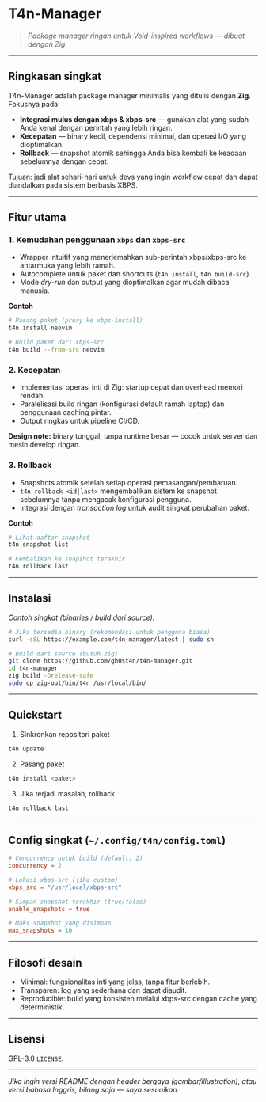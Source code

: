 # T4n-Manager

> *Package manager ringan untuk Void-inspired workflows — dibuat dengan Zig.*

---

## Ringkasan singkat

T4n-Manager adalah package manager minimalis yang ditulis dengan **Zig**. Fokusnya pada:

- **Integrasi mulus dengan xbps & xbps-src** — gunakan alat yang sudah Anda kenal dengan perintah yang lebih ringan.
- **Kecepatan** — binary kecil, dependensi minimal, dan operasi I/O yang dioptimalkan.
- **Rollback** — snapshot atomik sehingga Anda bisa kembali ke keadaan sebelumnya dengan cepat.

Tujuan: jadi alat sehari-hari untuk devs yang ingin workflow cepat dan dapat diandalkan pada sistem berbasis XBPS.

---

## Fitur utama

### 1. Kemudahan penggunaan `xbps` dan `xbps-src`
- Wrapper intuitif yang menerjemahkan sub-perintah xbps/xbps-src ke antarmuka yang lebih ramah.
- Autocomplete untuk paket dan shortcuts (`t4n install`, `t4n build-src`).
- Mode *dry-run* dan output yang dioptimalkan agar mudah dibaca manusia.

**Contoh**

```bash
# Pasang paket (proxy ke xbps-install)
t4n install neovim

# Build paket dari xbps-src
t4n build --from-src neovim
```

### 2. Kecepatan
- Implementasi operasi inti di Zig: startup cepat dan overhead memori rendah.
- Paralelisasi build ringan (konfigurasi default ramah laptop) dan penggunaan caching pintar.
- Output ringkas untuk pipeline CI/CD.

**Design note:** binary tunggal, tanpa runtime besar — cocok untuk server dan mesin develop ringan.

### 3. Rollback
- Snapshots atomik setelah setiap operasi pemasangan/pembaruan.
- `t4n rollback <id|last>` mengembalikan sistem ke snapshot sebelumnya tanpa mengacak konfigurasi pengguna.
- Integrasi dengan *transaction log* untuk audit singkat perubahan paket.

**Contoh**

```bash
# Lihat daftar snapshot
t4n snapshot list

# Kembalikan ke snapshot terakhir
t4n rollback last
```

---

## Instalasi

*Contoh singkat (binaries / build dari source):*

```bash
# Jika tersedia binary (rekomendasi untuk pengguna biasa)
curl -sSL https://example.com/t4n-manager/latest | sudo sh

# Build dari source (butuh zig)
git clone https://github.com/gh0st4n/t4n-manager.git
cd t4n-manager
zig build -Drelease-safe
sudo cp zig-out/bin/t4n /usr/local/bin/
```

---

## Quickstart

1. Sinkronkan repositori paket

```bash
t4n update
```

2. Pasang paket

```bash
t4n install <paket>
```

3. Jika terjadi masalah, rollback

```bash
t4n rollback last
```

---

## Config singkat (`~/.config/t4n/config.toml`)

```toml
# Concurrency untuk build (default: 2)
concurrency = 2

# Lokasi xbps-src (jika custom)
xbps_src = "/usr/local/xbps-src"

# Simpan snapshot terakhir (true/false)
enable_snapshots = true

# Maks snapshot yang disimpan
max_snapshots = 10
```

---

## Filosofi desain
- Minimal: fungsionalitas inti yang jelas, tanpa fitur berlebih.
- Transparen: log yang sederhana dan dapat diaudit.
- Reproducible: build yang konsisten melalui xbps-src dengan cache yang deterministik.

---

## Lisensi
GPL-3.0 `LICENSE`.

---

*Jika ingin versi README dengan header bergaya (gambar/illustration), atau versi bahasa Inggris, bilang saja — saya sesuaikan.*
